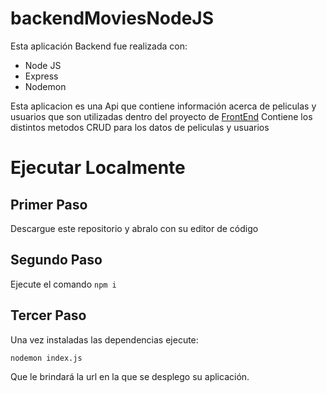 # backendMoviesNodeJS

Esta aplicación Backend fue realizada con:
- Node JS
- Express
- Nodemon

Esta aplicacion es una Api que contiene información acerca de peliculas y usuarios que son utilizadas dentro del proyecto de [FrontEnd](https://github.com/pabloAMD/MovieAppReact)
Contiene los distintos metodos CRUD para los datos de peliculas y usuarios

# Ejecutar Localmente
## Primer Paso
Descargue este repositorio y abralo con su editor de código

## Segundo Paso
Ejecute el comando `npm i`

## Tercer Paso
Una vez instaladas las dependencias ejecute:

`nodemon index.js`

Que le brindará la url en la que se desplego su aplicación.

